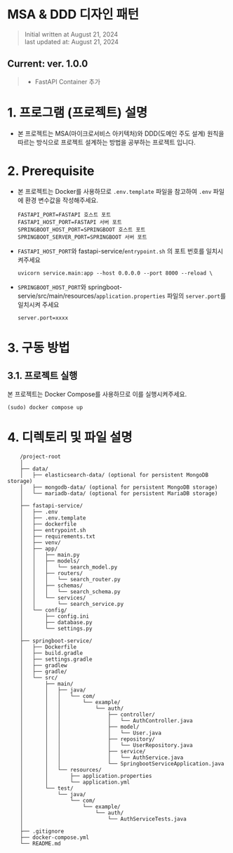 # MSA & DDD 디자인 패턴

> Initial written at August 21, 2024 <br/>
> last updated at: August 21, 2024


## Current: ver. 1.0.0<br/>

> - FastAPI Container 추가


# 1. 프로그램 (프로젝트) 설명

- 본 프로젝트는 MSA(마이크로서비스 아키텍처)와 DDD(도메인 주도 설계) 원칙을 따르는 방식으로 프로젝트 설계하는 방법을 공부하는 프로젝트 입니다.


# 2. Prerequisite

- 본 프로젝트는 Docker를 사용하므로 `.env.template` 파일을 참고하여 `.env` 파일에 환경 변수값을 작성해주세요.
    ```
    FASTAPI_PORT=FASTAPI 호스트 포트
    FASTAPI_HOST_PORT=FASTAPI 서버 포트
    SPRINGBOOT_HOST_PORT=SPRINGBOOT 호스트 포트
    SPRINGBOOT_SERVER_PORT=SPRINGBOOT 서버 포트
    ```
- `FASTAPI_HOST_PORT`와 fastapi-service/`entrypoint.sh` 의 포트 번호를 일치시켜주세요
    ```
    uvicorn service.main:app --host 0.0.0.0 --port 8000 --reload \
    ```
- `SPRINGBOOT_HOST_PORT`와 springboot-servie/src/main/resources/`application.properties` 파일의 `server.port`를 일치시켜 주세요
    ```
    server.port=xxxx
    ```


# 3. 구동 방법

## 3.1. 프로젝트 실행

본 프로젝트는 Docker Compose를 사용하므로 이를 실행시켜주세요.

```shell
(sudo) docker compose up
```

# 4. 디렉토리 및 파일 설명
```
    /project-root
    │
    ├── data/
    │   ├── elasticsearch-data/ (optional for persistent MongoDB storage)
    │   ├── mongodb-data/ (optional for persistent MongoDB storage)
    │   └── mariadb-data/ (optional for persistent MariaDB storage)
    │
    ├── fastapi-service/
    │   ├── .env
    │   ├── .env.template
    │   ├── dockerfile
    │   ├── entrypoint.sh
    │   ├── requirements.txt
    │   ├── venv/
    │   ├── app/
    │   │   ├── main.py
    │   │   ├── models/
    │   │   │   └── search_model.py
    │   │   ├── routers/
    │   │   │   └── search_router.py
    │   │   ├── schemas/
    │   │   │   └── search_schema.py
    │   │   └── services/
    │   │       └── search_service.py
    │   └── config/
    │       ├── config.ini
    │       ├── database.py
    │       └── settings.py
    │
    ├── springboot-service/
    │   ├── Dockerfile
    │   ├── build.gradle
    │   ├── settings.gradle
    │   ├── gradlew
    │   ├── gradle/
    │   └── src/
    │       ├── main/
    │       │   ├── java/
    │       │   │   └── com/
    │       │   │       └── example/
    │       │   │           └── auth/
    │       │   │               ├── controller/
    │       │   │               │   └── AuthController.java
    │       │   │               ├── model/
    │       │   │               │   └── User.java
    │       │   │               ├── repository/
    │       │   │               │   └── UserRepository.java
    │       │   │               ├── service/
    │       │   │               │   └── AuthService.java
    │       │   │               └── SpringbootServiceApplication.java
    │       │   └── resources/
    │       │       ├── application.properties
    │       │       └── application.yml
    │       └── test/
    │           └── java/
    │               └── com/
    │                   └── example/
    │                       └── auth/
    │                           └── AuthServiceTests.java
    │
    ├── .gitignore
    ├── docker-compose.yml
    └── README.md
```